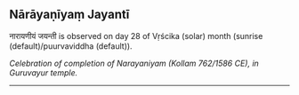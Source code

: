 ## Nārāyaṇīyaṃ Jayantī
नारायणीयं जयन्ती is observed on day 28 of Vṛścika (solar) month (sunrise (default)/puurvaviddha (default)).

_Celebration of completion of Narayaniyam (Kollam 762/1586 CE), in Guruvayur temple._

---
